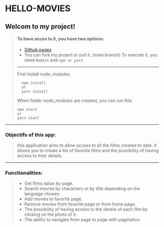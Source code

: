 # HELLO-MOVIES

## Welcom to my project!

> #### To have acces to it, you have two options:
> * [Github pages](https://renerugaba.github.io/hello-movies/)
> * You can fork my project or pull it. (main branch) 
> To execute it, you need `NodeJs` and `npm or yarn`
> ---
> First install node_modules.
> ```cli
>   npm install
>   or
>   yarn install
> ```
> When folder node_modules are created, you can run this.
> ```cli
> npm start
> or
> yarn start
> ```
---
### Objectifs of this app:

> this application aims to allow access to all the films created to date. It allows you to create a list of favorite films and the possibility of having access to 
> their details.
---

### Functionalities:
> * Get films datas by page.
> * Search movies by characters or by title depending on the language chosen.
> * Add movies to favorite page.
> * Remove movies from favorite page or from home page.
> * The possibility of having access to the details of each film by clicking on the photo of it.
> * The ability to navigate from page to page with pagination.
